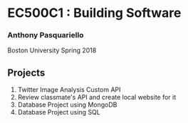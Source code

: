 # EC500C1 : Building Software
### Anthony Pasquariello
Boston University Spring 2018

## Projects
1. Twitter Image Analysis Custom API
1. Review classmate's API and create local website for it
1. Database Project using MongoDB
1. Database Project using SQL

